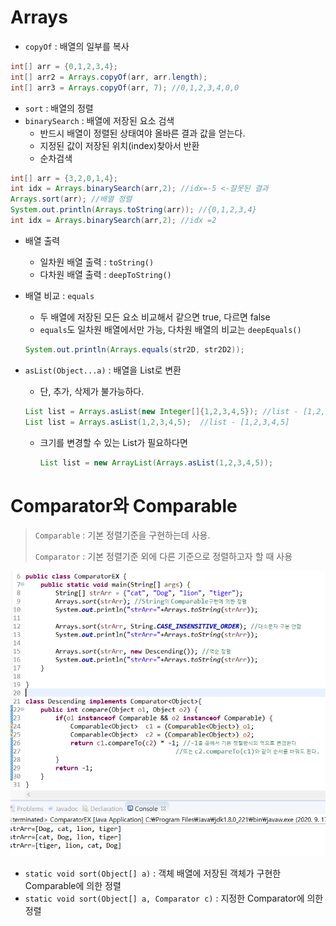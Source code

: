 # Arrays

* `copyOf` : 배열의 일부를 복사

```java
int[] arr = {0,1,2,3,4};
int[] arr2 = Arrays.copyOf(arr, arr.length);
int[] arr3 = Arrays.copyOf(arr, 7); //0,1,2,3,4,0,0
```

* `sort` : 배열의 정렬
* `binarySearch` : 배열에 저장된 요소 검색
  * 반드시 배열이 정렬된 상태여야 올바른 결과 값을 얻는다.
  * 지정된 값이 저장된 위치(index)찾아서 반환
  * 순차검색

```java
int[] arr = {3,2,0,1,4};
int idx = Arrays.binarySearch(arr,2); //idx=-5 <-잘못된 결과
Arrays.sort(arr); //배열 정렬
System.out.println(Arrays.toString(arr)); //{0,1,2,3,4}
int idx = Arrays.binarySearch(arr,2); //idx =2
```

* 배열 출력 
  * 일차원 배열 출력 : `toString()`
  * 다차원 배열 출력 : `deepToString()`

* 배열 비교 : `equals`

  * 두 배열에 저장된 모든 요소 비교해서 같으면 true, 다르면 false
  * `equals`도 일차원 배열에서만 가능, 다차원 배열의 비교는 `deepEquals()`

  ```java
  System.out.println(Arrays.equals(str2D, str2D2));
  ```

* `asList(Object...a)` : 배열을 List로 변환

  * 단, 추가, 삭제가 불가능하다.

  ```java
  List list = Arrays.asList(new Integer[]{1,2,3,4,5}); //list - [1,2,3,4,5]
  List list = Arrays.asList(1,2,3,4,5);  //list - [1,2,3,4,5]
  ```

  * 크기를 변경할 수 있는 List가 필요하다면 

    ```java
    List list = new ArrayList(Arrays.asList(1,2,3,4,5));
    ```

    

# Comparator와 Comparable

> `Comparable` : 기본 정렬기준을 구현하는데 사용.
>
> `Comparator` : 기본 정렬기준 외에 다른 기준으로 정렬하고자 할 때 사용

<img src="images/image-20200917011335503.png" alt="image-20200917011335503" style="zoom:80%;" />

* `static void sort(Object[] a)` : 객체 배열에 저장된 객체가 구현한 Comparable에 의한 정렬
* `static void sort(Object[] a, Comparator c)` : 지정한 Comparator에 의한 정렬